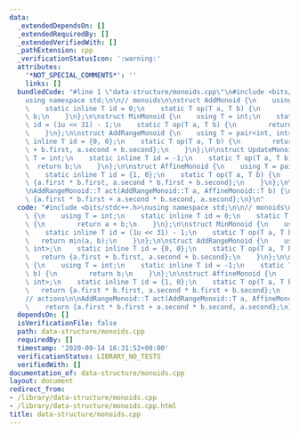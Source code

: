 ```yaml
---
data:
  _extendedDependsOn: []
  _extendedRequiredBy: []
  _extendedVerifiedWith: []
  _pathExtension: cpp
  _verificationStatusIcon: ':warning:'
  attributes:
    '*NOT_SPECIAL_COMMENTS*': ''
    links: []
  bundledCode: "#line 1 \"data-structure/monoids.cpp\"\n#include <bits/stdc++.h>\n\
    using namespace std;\n\n// monoids\n\nstruct AddMonoid {\n    using T = int;\n\
    \    static inline T id = 0;\n    static T op(T a, T b) {\n        return a +\
    \ b;\n    }\n};\n\nstruct MinMonoid {\n    using T = int;\n    static inline T\
    \ id = (1u << 31) - 1;\n    static T op(T a, T b) {\n        return min(a, b);\n\
    \    }\n};\n\nstruct AddRangeMonoid {\n    using T = pair<int, int>;\n    static\
    \ inline T id = {0, 0};\n    static T op(T a, T b) {\n        return {a.first\
    \ + b.first, a.second + b.second};\n    }\n};\n\nstruct UpdateMonoid {\n    using\
    \ T = int;\n    static inline T id = -1;\n    static T op(T a, T b) {\n      \
    \  return b;\n    }\n};\n\nstruct AffineMonoid {\n    using T = pair<int, int>;\n\
    \    static inline T id = {1, 0};\n    static T op(T a, T b) {\n        return\
    \ {a.first * b.first, a.second * b.first + b.second};\n    }\n};\n\n// actions\n\
    \nAddRangeMonoid::T act(AddRangeMonoid::T a, AffineMonoid::T b) {\n    return\
    \ {a.first * b.first + a.second * b.second, a.second};\n}\n"
  code: "#include <bits/stdc++.h>\nusing namespace std;\n\n// monoids\n\nstruct AddMonoid\
    \ {\n    using T = int;\n    static inline T id = 0;\n    static T op(T a, T b)\
    \ {\n        return a + b;\n    }\n};\n\nstruct MinMonoid {\n    using T = int;\n\
    \    static inline T id = (1u << 31) - 1;\n    static T op(T a, T b) {\n     \
    \   return min(a, b);\n    }\n};\n\nstruct AddRangeMonoid {\n    using T = pair<int,\
    \ int>;\n    static inline T id = {0, 0};\n    static T op(T a, T b) {\n     \
    \   return {a.first + b.first, a.second + b.second};\n    }\n};\n\nstruct UpdateMonoid\
    \ {\n    using T = int;\n    static inline T id = -1;\n    static T op(T a, T\
    \ b) {\n        return b;\n    }\n};\n\nstruct AffineMonoid {\n    using T = pair<int,\
    \ int>;\n    static inline T id = {1, 0};\n    static T op(T a, T b) {\n     \
    \   return {a.first * b.first, a.second * b.first + b.second};\n    }\n};\n\n\
    // actions\n\nAddRangeMonoid::T act(AddRangeMonoid::T a, AffineMonoid::T b) {\n\
    \    return {a.first * b.first + a.second * b.second, a.second};\n}"
  dependsOn: []
  isVerificationFile: false
  path: data-structure/monoids.cpp
  requiredBy: []
  timestamp: '2020-09-14 16:31:52+09:00'
  verificationStatus: LIBRARY_NO_TESTS
  verifiedWith: []
documentation_of: data-structure/monoids.cpp
layout: document
redirect_from:
- /library/data-structure/monoids.cpp
- /library/data-structure/monoids.cpp.html
title: data-structure/monoids.cpp
---
```


